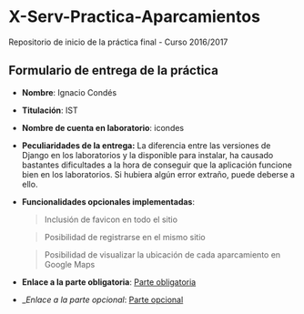 # X-Serv-Practica-Aparcamientos
Repositorio de inicio de la práctica final - Curso 2016/2017

## Formulario de entrega de la práctica

* __Nombre__: Ignacio Condés
* __Titulación__: IST
* __Nombre de cuenta en laboratorio__: icondes
* __Peculiaridades de la entrega:__ La diferencia entre las versiones de Django en los laboratorios y la disponible para instalar, ha causado bastantes dificultades a la hora de conseguir que la aplicación funcione bien en los laboratorios. Si hubiera algún error extraño, puede deberse a ello.
* __Funcionalidades opcionales implementadas__:

    > Inclusión de favicon en todo el sitio

    > Posibilidad de registrarse en el mismo sitio

    > Posibilidad de visualizar la ubicación de cada aparcamiento en Google Maps

* __Enlace a la parte obligatoria__: [Parte obligatoria](https://youtu.be/u9w7Cu70V14)
* __Enlace a la parte opcional_: [Parte opcional](https://youtu.be/IaV57_CAtFU)
